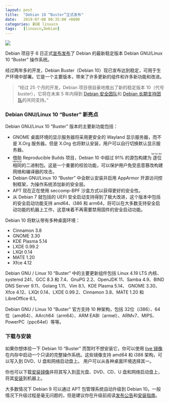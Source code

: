 ```yaml
---
layout: post
title:	"Debian 10 “Buster”正式发布"
date:	2019-07-08 00:35:00 +0800 
categories:	新闻 linuxcn 
tags:	[linuxcn,Debian]
---
```



![](/Asserts/Images//attachment/album/201907/08/003549sk9pcz8567cc6pzc.png)


Debian 项目于 6 日正式[宣布](https://www.debian.org/News/2019/20190706)[发布](https://www.debian.org/releases/buster/releasenotes)了 Debian 的最新稳定版本 Debian GNU/Linux 10 “Buster” 操作系统。


经过两年多的开发，Debian Buster（Debian 10）现已宣布达到稳定，可用于生产环境中部署。它是一个主要版本，带来了许多更新的组件和许多新功能和改进。



> 
> “经过 25 个月的开发，Debian 项目很自豪地推出了新的稳定版本 10（代号 buster），它将在未来 5 年内得到 [Debian 安全团队](https://security-team.debian.org/)和 [Debian 长期支持团队](https://wiki.debian.org/LTS)的共同支持。”
> 
> 
> 


### Debian GNU/Linux 10 “Buster” 新亮点


Debian GNU/Linux 10 “Buster” 版本的主要新功能包括：


* GNOME 桌面环境的显示服务器将采用更安全的 Wayland 显示服务器，而不是 X.Org 服务器。但是 X.Org 也将默认安装，用户可以自行切换默认显示服务器。
* 借助 Reproducible Builds 项目，Debian 10 中超过 91% 的源包构建为<ruby> 逐位相同 <rp>  （ </rp> <rt>  bit-for-bit identical </rt> <rp>  ） </rp></ruby>的二进制包。这是一个重要的校验功能，可以保护用户免受恶意篡改构建网络和编译器的攻击。
* Debian GNU/Linux 10 “Buster” 中会默认安装并启用 AppArmor 开源访问控制框架，为操作系统添加新的安全层。
* APT 现在正在使用 seccomp-BPF 沙盒方式以获得更好的安全性。
* 从 Debian 7 就包括的 UEFI 安全启动支持得到了极大改进，这个版本中包括的安全启动功能支持 amd64、i386 和 arm64，将可以在大多数支持安全启动功能的机器上工作，这意味着不再需要禁用固件的安全启动功能。


Debian 10 将默认带有多种桌面环境：


* Cinnamon 3.8
* GNOME 3.30
* KDE Plasma 5.14
* LXDE 0.99.2
* LXQt 0.14
* MATE 1.20
* Xfce 4.12


Debian GNU / Linux 10 “Buster” 中的主要更新组件包括 Linux 4.19 LTS 内核、systemd 241、GCC 8.3 和 7.4、GnuPG 2.2、OpenJDK 11、Samba 4.9、BIND DNS Server 9.11、Golang 1.11、Vim 8.1、KDE Plasma 5.14、 GNOME 3.30、Xfce 4.12、LXQt 0.14、LXDE 0.99.2、Cinnamon 3.8、MATE 1.20 和 LibreOffice 6.1。


Debian GNU / Linux 10 “Buster” 官方支持 10 种架构，包括 32位（i386）、64位（amd64）、AArch64（arm64）、ARM EABI（armel）、ARMv7、MIPS、PowerPC（ppc64el）等等。 


### 下载与安装


如果你想体验一下 Debian 10 “Buster” 而暂时不想安装它，你可以使用 [live 镜像](https://www.debian.org/CD/live/) 在内存中启动一个只读的完整操作系统。这些镜像支持 amd64 和 i386 架构，可以写入到 DVD、U 盘和网络启动盘上。 用户可以从各种桌面环境选择其一。


你也可以下载[安装镜像](https://www.debian.org/CD/)并将其写入到蓝光盘、DVD、CD、U 盘和网络启动盘上，将其[安装](https://www.debian.org/releases/buster/installmanual)到机器上。


大多数情况下 Debian 9 可以通过 APT 包管理系统自动升级到 Debian 10。一般情况下升级过程是毫无问题的，但是建议你在升级前阅读[发布公告](https://www.debian.org/releases/buster/releasenotes)和[安装指南](https://www.debian.org/releases/buster/installmanual)。
